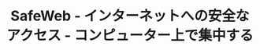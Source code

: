 ---
title: SafeWeb - インターネットへの安全なアクセス - コンピューター上で集中する
meta:
    description: SafeWebは、コンピューターとインターネット上に安全な環境を作成して、勉強や仕事に集中するのに役立ちます。
    image: /static/img/safeweb-app-tracking.jpg
header:
    part1: インターネットへの安全なアクセス
    part2: コンピューター上で集中する
    part3: とてもシンプル！
    part4: スマートフォンをクラウドで開き、フォーカスモードをオンにするだけで、職場や学校の時間帯に不適切なWebサイトやアプリケーションをブロックできます
    button1: ログイン
    button2: サインアップ
    button3: 無料ダウンロード
topic:
    head: 重要な機能
    part1: 集中な環境を作成す
    message1: 作業中に不適切なWebサイトをブロックします。勉強中はエンターテインメントアプリケーションをロックします。
    part2: 無駄な時間をリストする
    message2: インターネット上の時間またはアプリケーションの使用時間はリストに記録されます。
    part3: リアルタイムレポート
    message3: チャートde Web管理者のを使用して報告するか、ポリシーに違反している人の警告メールを送信します.
feature:
    part1:
        head: 危険で悪意のあるWebサイトをブロックする
        message: 携帯電話の電源を入れるだけで、お子様がコンピューター、ゲーム、ソーシャルメディアで何をしているのかすぐにわかります.
        detail: リアルタイムのデータテーブルから、不適切なWebサイトや未使用のアプリをすぐにブロックできます。
        button: もっと読む
        url: blog/protecting-your-child-online
    part2:
        head: 勉強に集中するためにクリーンな環境を作ります
        message: オンラインのとき、面白くて魅力的なことがたくさんあると、子供たちは集中力を失います。 学習専用のウェブサイトとアプリのみのホワイトリストを作成します。
        detail: ゲームアプリやソーシャルネットワーキングサイトは放課後に再び使用されます。 ホワイトリストモードをオフにするか、モードを切り替えるタイミングを設定するだけです。
        button: もっと読む
        url: blog/focus-while-studying
    part3:
        head: コマンドをリモートで実行するようにコンピューターをコントロールする
        message: SafeWebはクラウドベースの開発であり、IT管理者のようにコンピューター上でPowerShellコマンドを実行できますが、コマンドはWebから送信されます。
        detail: 携帯電話を使用して、異なるコンピューター上のRPAロボットを同時に制御することもできます。 コンピューターでRPAを実行した結果は、Webダッシュボードで継続的に更新されます。
        button: もっと読む
        url: blog/remote-tagui-rpa
payment:
    title: 価格を確認してください
    unit: 人
    yearly: 毎年
    monthly: 毎月
    free:
        type: 無料
        price: 0
        service1: • 最大 2 台のコンピューター
        service2: • 最大 4 人/マシン
        service3: • フォーカスモードなし
        service4: • 安全なウェブはありません
        service5: • 無制限のダークウェブブロッキング
        service6: • スクリーンショットなし
        button: すぐ使用
    standard:
        type: 標準
        price: 2
        service1: • 最大 20 台のコンピューター
        service2: • 最大 40 人/マシン
        service3: • フォーカスモードがあります
        service4: • 最大20の安全なWebサイト
        service5: • 無制限のダークウェブブロッキング
        service6: • スクリーンショットなし
        button: すぐ使用
    premium:
        type: 高級
        price: 6
        service1: • 最大 60 台のコンピューター
        service2: • 最大 120 人/マシン
        service3: • 自動的にフォーカスモードに入る
        service4: • 無制限の数の安全なWebサイト
        service5: • 無制限のダークウェブブロッキング
        service6: • スクリーンショット
        button: すぐ使用
footer:
    title: 連絡
    part1: 問題がある、または機能についてコメントしたい、
    part2: 下記アドレスまでご連絡ください。
    part3: Eメール
    part4: 住所
    email: qa@safeweb.app
    phone: +84-989-550-390
    address: ベトナム、ハノイ
submit:
    name: 名前
    email: 電子メールアドレス
    message: コンテンツ
    button: 送信
---